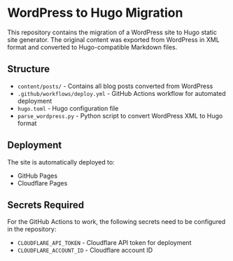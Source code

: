 # WordPress to Hugo Migration

This repository contains the migration of a WordPress site to Hugo static site generator. The original content was exported from WordPress in XML format and converted to Hugo-compatible Markdown files.

## Structure

- `content/posts/` - Contains all blog posts converted from WordPress
- `.github/workflows/deploy.yml` - GitHub Actions workflow for automated deployment
- `hugo.toml` - Hugo configuration file
- `parse_wordpress.py` - Python script to convert WordPress XML to Hugo format

## Deployment

The site is automatically deployed to:
- GitHub Pages
- Cloudflare Pages

## Secrets Required

For the GitHub Actions to work, the following secrets need to be configured in the repository:
- `CLOUDFLARE_API_TOKEN` - Cloudflare API token for deployment
- `CLOUDFLARE_ACCOUNT_ID` - Cloudflare account ID